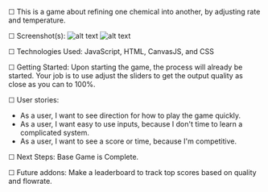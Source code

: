 ☐ This is a game about refining one chemical into another, by adjusting rate and temperature.

☐ Screenshot(s): ![alt text](https://i.imgur.com/1M5J1hv.jpg "Under Pressure Simulator")
![alt text](https://i.imgur.com/LNcuQuG.jpg "Level 1 Mock Up")

☐ Technologies Used: JavaScript, HTML, CanvasJS, and CSS

☐ Getting Started: 
    Upon starting the game, the process will already be started.  Your job is to use adjust the sliders to get the output quality as close as you can to 100%.

☐ User stories:
* As a user, I want to see direction for how to play the game        quickly.
* As a user, I want easy to use inputs, because I don't time to      learn a complicated system.
* As a user, I want to see a score or time, because I'm              competitive.

☐ Next Steps: Base Game is Complete.
    
☐ Future addons: Make a leaderboard to track top scores based on quality and flowrate.